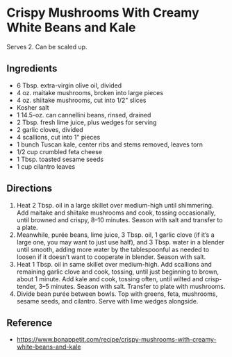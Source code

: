 # Crispy Mushrooms With Creamy White Beans and Kale
Serves 2. Can be scaled up. 

## Ingredients

* 6 Tbsp. extra-virgin olive oil, divided
* 4 oz. maitake mushrooms, broken into large pieces
* 4 oz. shiitake mushrooms, cut into 1/2" slices
* Kosher salt
* 1 14.5-oz. can cannellini beans, rinsed, drained
* 2 Tbsp. fresh lime juice, plus wedges for serving
* 2 garlic cloves, divided
* 4 scallions, cut into 1" pieces
* 1 bunch Tuscan kale, center ribs and stems removed, leaves torn
* 1/2 cup crumbled feta cheese
* 1 Tbsp. toasted sesame seeds
* 1 cup cilantro leaves

## Directions

1. Heat 2 Tbsp. oil in a large skillet over medium-high until shimmering. Add maitake and shiitake mushrooms and cook, tossing occasionally, until browned and crispy, 8–10 minutes. Season with salt and transfer to a plate.
2. Meanwhile, purée beans, lime juice, 3 Tbsp. oil, 1 garlic clove (if it’s a large one, you may want to just use half), and 3 Tbsp. water in a blender until smooth, adding more water by the tablespoonful as needed to loosen if it doesn’t want to cooperate in blender. Season with salt.
3. Heat 1 Tbsp. oil in same skillet over medium-high. Add scallions and remaining garlic clove and cook, tossing, until just beginning to brown, about 1 minute. Add kale and cook, tossing often, until wilted and crisp-tender, 3–5 minutes. Season with salt. Transfer to plate with mushrooms.
4. Divide bean purée between bowls. Top with greens, feta, mushrooms, sesame seeds, and cilantro. Serve with lime wedges alongside.

## Reference 

* <https://www.bonappetit.com/recipe/crispy-mushrooms-with-creamy-white-beans-and-kale>
